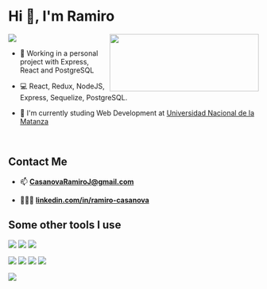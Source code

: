 # Hi 👋, I'm Ramiro
<img src="https://readme-typing-svg.herokuapp.com?color=E6B5776697&lines=I'+am+a+full+stack+and+frontend+developer">

<img align="right" src="https://miro.medium.com/max/1400/0*0O5n9x6pzlJ5qLkC.gif" width="300" height="115" />

- 🔭 Working in a personal project with Express, React and PostgreSQL

- 💻 React, Redux, NodeJS, Express, Sequelize, PostgreSQL.

- 📘 I'm currently studing Web Development at [Universidad Nacional de la Matanza](https://www.unlam.edu.ar/)

<br />

## Contact Me

- 📫 **CasanovaRamiroJ@gmail.com** 

- 👨🏻‍🎓 **[linkedin.com/in/ramiro-casanova](https://www.linkedin.com/in/ramiro-casanova)**

## Some other tools I use

<a href="https://www.w3schools.com/html/" target="_blank"><img src="https://img.icons8.com/color/48/000000/html-5.png"/></a>
<a href="https://www.w3schools.com/css/" target="_blank"><img src="https://img.icons8.com/color/48/000000/css3.png"/></a>
<a href="https://www.javascript.com/" target="_blank"><img src="https://img.icons8.com/color/48/000000/javascript.png"/></a>
<!-- <a href="https://www.typescriptlang.org/" target="_blank"><img src="https://img.icons8.com/color/48/000000/typescript.png"/></a> -->
<a href="https://reactjs.org/" target="_blank"><img src="https://img.icons8.com/color/48/000000/react-native.png"/></a>
<a href="https://redux.js.org/" target="_blank"><img src="https://img.icons8.com/color/48/000000/redux.png"/></a>
<a href="https://nodejs.org/" target="_blank"><img src="https://img.icons8.com/color/48/000000/nodejs.png"/></a>
<a href="https://www.postgresql.org/" target="_blank"><img src="https://img.icons8.com/color/48/000000/postgresql.png"/></a>
<!-- <a href="https://www.mongodb.com/" target="_blank"><img src="https://img.icons8.com/color/48/000000/mongodb.png"/></a> -->
<!-- <a href="https://www.firebase.com/" target="_blank"><img src="https://img.icons8.com/color/48/000000/firebase.png"/></a> -->
<a href="https://git-scm.com/" target="_blank"><img src="https://img.icons8.com/color/48/000000/git.png"/></a>
<!-- <a href="https://www.linux.org/" target="_blank"><img src="https://img.icons8.com/color/48/000000/linux.png"/></a> -->
<!--
**CasanovaRamiro/CasanovaRamiro** is a ✨ _special_ ✨ repository because its `README.md` (this file) appears on your GitHub profile.

Here are some ideas to get you started:

- 🔭 I’m currently working on ...
- 🌱 I’m currently learning ...
- 👯 I’m looking to collaborate on ...
- 🤔 I’m looking for help with ...
- 💬 Ask me about ...
- 📫 How to reach me: ...
- 😄 Pronouns: ...
- ⚡ Fun fact: ...
-->
